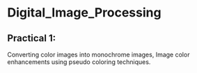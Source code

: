 # Digital_Image_Processing
## Practical 1:
  Converting color images into monochrome images, Image color enhancements using pseudo coloring techniques.
